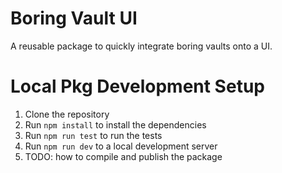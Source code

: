 # Boring Vault UI
A reusable package to quickly integrate boring vaults onto a UI.

# Local Pkg Development Setup
1. Clone the repository
2. Run `npm install` to install the dependencies
3. Run `npm run test` to run the tests
4. Run `npm run dev` to a local development server
5. TODO: how to compile and publish the package
